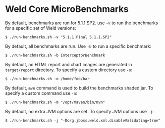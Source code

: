 Weld Core MicroBenchmarks
=========================

By default, benchmarks are run for 5.1.1.SP2.
use `-v` to run the benchmarks for a specific set of Weld versions:

```
$ ./run-benchmarks.sh -v "5.1.1.Final 5.1.1.SP2"
```

By default, all benchmarks are run.
Use `-b` to run a specific benchmark:

```
$ ./run-benchmarks.sh -b InterceptorBenchmark
```

By default, an HTML report and chart images are generated in `target/report` directory.
To specify a custom directory use `-o`:

```
$ ./run-benchmarks.sh -o /home/foo/bar
```

By default, `mvn` command is used to build the benchmarks shaded jar.
To specify a custom command use `-m`:

```
$ ./run-benchmarks.sh -m "/opt/maven/bin/mvn"
```

By default, no extra JVM options are set.
To specify JVM options use `-j`:

```
$ ./run-benchmarks.sh -j "-Dorg.jboss.weld.xml.disableValidating=true"
```